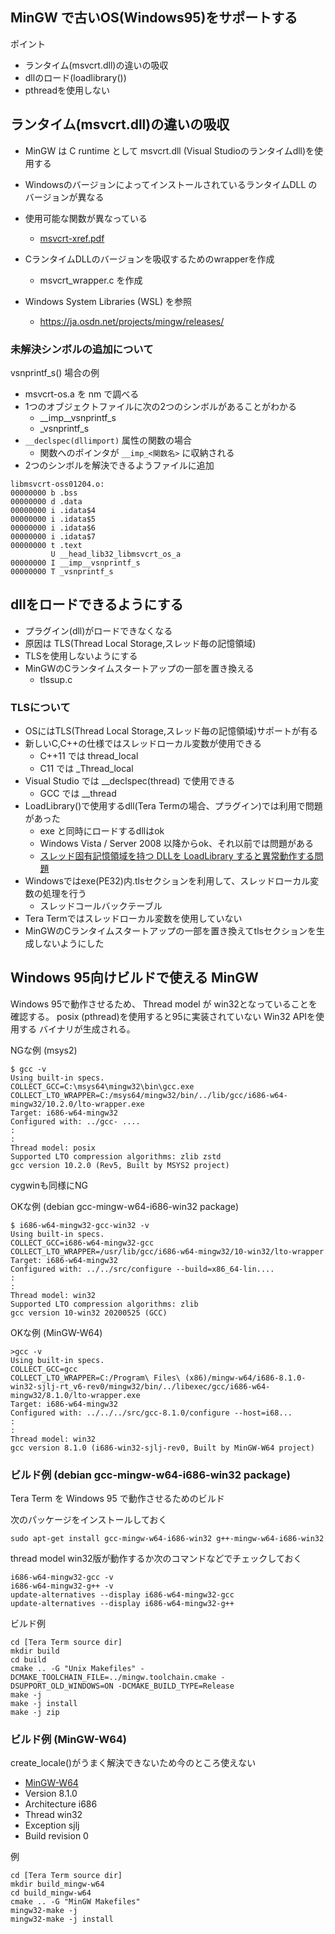 ﻿

## MinGW で古いOS(Windows95)をサポートする

ポイント

- ランタイム(msvcrt.dll)の違いの吸収
- dllのロード(loadlibrary())
- pthreadを使用しない

## ランタイム(msvcrt.dll)の違いの吸収

- MinGW は C runtime として msvcrt.dll (Visual Studioのランタイムdll)を使用する
- WindowsのバージョンによってインストールされているランタイムDLL のバージョンが異なる
- 使用可能な関数が異なっている
  - [msvcrt-xref.pdf](https://sourceforge.net/projects/mingw/files/MinGW/Base/mingwrt/msvcrt-xref/)

- CランタイムDLLのバージョンを吸収するためのwrapperを作成
  - msvcrt_wrapper.c を作成
- Windows System Libraries (WSL) を参照
  - https://ja.osdn.net/projects/mingw/releases/

### 未解決シンボルの追加について

vsnprintf_s() 場合の例

- msvcrt-os.a を nm で調べる
- 1つのオブジェクトファイルに次の2つのシンボルがあることがわかる
  - __imp__vsnprintf_s
  - _vsnprintf_s
- `__declspec(dllimport)` 属性の関数の場合
  - 関数へのポインタが `__imp_<関数名>` に収納される
- 2つのシンボルを解決できるようファイルに追加


```
libmsvcrt-oss01204.o:
00000000 b .bss
00000000 d .data
00000000 i .idata$4
00000000 i .idata$5
00000000 i .idata$6
00000000 i .idata$7
00000000 t .text
         U __head_lib32_libmsvcrt_os_a
00000000 I __imp__vsnprintf_s
00000000 T _vsnprintf_s
```

## dllをロードできるようにする

- プラグイン(dll)がロードできなくなる
- 原因は TLS(Thread Local Storage,スレッド毎の記憶領域)
- TLSを使用しないようにする
- MinGWのCランタイムスタートアップの一部を置き換える
  - tlssup.c

### TLSについて

- OSにはTLS(Thread Local Storage,スレッド毎の記憶領域)サポートが有る
- 新しいC,C++の仕様ではスレッドローカル変数が使用できる
  - C++11 では thread_local
  - C11 では _Thread_local
- Visual Studio では __declspec(thread) で使用できる
  - GCC では __thread
- LoadLibrary()で使用するdll(Tera Termの場合、プラグイン)では利用で問題があった
  - exe と同時にロードするdllはok
  - Windows Vista / Server 2008 以降からok、それ以前では問題がある
  - [スレッド固有記憶領域を持つ DLLを LoadLibrary すると異常動作する問題](http://seclan.dll.jp/dtdiary/2011/dt20110818.htm)
- Windowsではexe(PE32)内.tlsセクションを利用して、スレッドローカル変数の処理を行う
  - スレッドコールバックテーブル
- Tera Termではスレッドローカル変数を使用していない
- MinGWのCランタイムスタートアップの一部を置き換えてtlsセクションを生成しないようにした

## Windows 95向けビルドで使える MinGW

Windows 95で動作させるため、
Thread model が win32となっていることを確認する。
posix (pthread)を使用すると95に実装されていない Win32 APIを使用する
バイナリが生成される。

NGな例 (msys2)
```
$ gcc -v
Using built-in specs.
COLLECT_GCC=C:\msys64\mingw32\bin\gcc.exe
COLLECT_LTO_WRAPPER=C:/msys64/mingw32/bin/../lib/gcc/i686-w64-mingw32/10.2.0/lto-wrapper.exe
Target: i686-w64-mingw32
Configured with: ../gcc- ....
:
:
Thread model: posix
Supported LTO compression algorithms: zlib zstd
gcc version 10.2.0 (Rev5, Built by MSYS2 project)
```
cygwinも同様にNG

OKな例 (debian gcc-mingw-w64-i686-win32 package)
```
$ i686-w64-mingw32-gcc-win32 -v
Using built-in specs.
COLLECT_GCC=i686-w64-mingw32-gcc
COLLECT_LTO_WRAPPER=/usr/lib/gcc/i686-w64-mingw32/10-win32/lto-wrapper
Target: i686-w64-mingw32
Configured with: ../../src/configure --build=x86_64-lin....
:
:
Thread model: win32
Supported LTO compression algorithms: zlib
gcc version 10-win32 20200525 (GCC)
```

OKな例 (MinGW-W64)
```
>gcc -v
Using built-in specs.
COLLECT_GCC=gcc
COLLECT_LTO_WRAPPER=C:/Program\ Files\ (x86)/mingw-w64/i686-8.1.0-win32-sjlj-rt_v6-rev0/mingw32/bin/../libexec/gcc/i686-w64-mingw32/8.1.0/lto-wrapper.exe
Target: i686-w64-mingw32
Configured with: ../../../src/gcc-8.1.0/configure --host=i68...
:
:
Thread model: win32
gcc version 8.1.0 (i686-win32-sjlj-rev0, Built by MinGW-W64 project)
```

### ビルド例 (debian gcc-mingw-w64-i686-win32 package)

Tera Term を Windows 95 で動作させるためのビルド

次のパッケージをインストールしておく
```
sudo apt-get install gcc-mingw-w64-i686-win32 g++-mingw-w64-i686-win32
```

thread model win32版が動作するか次のコマンドなどでチェックしておく
```
i686-w64-mingw32-gcc -v
i686-w64-mingw32-g++ -v
update-alternatives --display i686-w64-mingw32-gcc
update-alternatives --display i686-w64-mingw32-g++
```

ビルド例
```
cd [Tera Term source dir]
mkdir build
cd build
cmake .. -G "Unix Makefiles" -DCMAKE_TOOLCHAIN_FILE=../mingw.toolchain.cmake -DSUPPORT_OLD_WINDOWS=ON -DCMAKE_BUILD_TYPE=Release
make -j
make -j install
make -j zip
```

### ビルド例 (MinGW-W64)

create_locale()がうまく解決できないため今のところ使えない

- [MinGW-W64](http://mingw-w64.org/doku.php/download/mingw-builds)
- Version 8.1.0
- Architecture i686
- Thread win32
- Exception sjlj
- Build revision 0

例

```
cd [Tera Term source dir]
mkdir build_mingw-w64
cd build_mingw-w64
cmake .. -G "MinGW Makefiles"
mingw32-make -j
mingw32-make -j install
```

